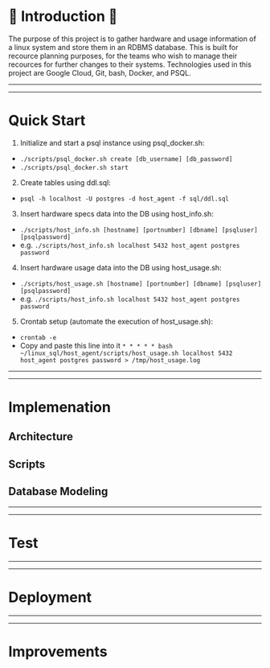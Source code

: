 # :penguin: Introduction :penguin:
The purpose of this project is to gather hardware and usage information of a linux system and store them in an RDBMS database. This is built for recource planning purposes, for the teams who wish to manage their recources for further changes to their systems. Technologies used in this project are Google Cloud, Git, bash, Docker, and PSQL.

-----------------------------------------------------------------------------------------------------------------------------------------------------------------------
-----------------------------------------------------------------------------------------------------------------------------------------------------------------------

# Quick Start
1. Initialize and start a psql instance using psql_docker.sh:
- `./scripts/psql_docker.sh create [db_username] [db_password]`
- `./scripts/psql_docker.sh start`

2. Create tables using ddl.sql:
- `psql -h localhost -U postgres -d host_agent -f sql/ddl.sql`

3. Insert hardware specs data into the DB using host_info.sh:
- `./scripts/host_info.sh [hostname] [portnumber] [dbname] [psqluser] [psqlpassword]`
- e.g. `./scripts/host_info.sh localhost 5432 host_agent postgres password`

4. Insert hardware usage data into the DB using host_usage.sh:
- `./scripts/host_usage.sh [hostname] [portnumber] [dbname] [psqluser] [psqlpassword]`
- e.g. `./scripts/host_info.sh localhost 5432 host_agent postgres password`

5. Crontab setup (automate the execution of host_usage.sh):
- `crontab -e`
- Copy and paste this line into it `* * * * * bash ~/linux_sql/host_agent/scripts/host_usage.sh localhost 5432 host_agent postgres password > /tmp/host_usage.log`

-----------------------------------------------------------------------------------------------------------------------------------------------------------------------
-----------------------------------------------------------------------------------------------------------------------------------------------------------------------

# Implemenation


## Architecture


## Scripts


## Database Modeling


-----------------------------------------------------------------------------------------------------------------------------------------------------------------------
-----------------------------------------------------------------------------------------------------------------------------------------------------------------------

# Test


-----------------------------------------------------------------------------------------------------------------------------------------------------------------------
-----------------------------------------------------------------------------------------------------------------------------------------------------------------------

# Deployment


-----------------------------------------------------------------------------------------------------------------------------------------------------------------------
-----------------------------------------------------------------------------------------------------------------------------------------------------------------------

# Improvements

